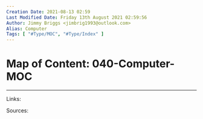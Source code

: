 ```yaml
---
Creation Date: 2021-08-13 02:59
Last Modified Date: Friday 13th August 2021 02:59:56
Author: Jimmy Briggs <jimbrig1993@outlook.com>
Alias: Computer
Tags: [ "#Type/MOC", "#Type/Index" ]
---
```


# Map of Content: 040-Computer-MOC

***

Links: 

Sources:

